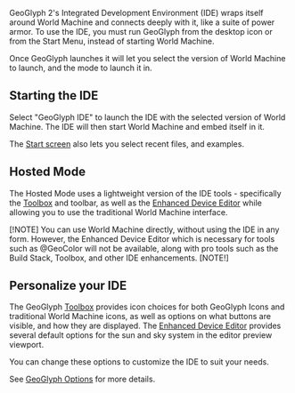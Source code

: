 GeoGlyph 2's Integrated Development Environment (IDE) wraps itself around World Machine and connects deeply with it, like a suite of power armor. To use the IDE, you must run GeoGlyph from the desktop icon or from the Start Menu, instead of starting World Machine.

Once GeoGlyph launches it will let you select the version of World Machine to launch, and the mode to launch it in.

## Starting the IDE
Select "GeoGlyph IDE" to launch the IDE with the selected version of World Machine. The IDE will then start World Machine and embed itself in it.

The [Start screen](IDE--Start-Screen) also lets you select recent files, and examples.

## Hosted Mode
The Hosted Mode uses a lightweight version of the IDE tools - specifically the [Toolbox](IDE--Toolbox) and toolbar, as well as the [Enhanced Device Editor](IDE--Device-Editor) while allowing you to use the traditional World Machine interface.

[!NOTE]
You can use World Machine directly, without using the IDE in any form. However, the Enhanced Device Editor which is necessary for tools such as @GeoColor will not be available, along with pro tools such as the Build Stack, Toolbox, and other IDE enhancements.
[NOTE!]

## Personalize your IDE
The GeoGlyph [Toolbox](IDE--Toolbox) provides icon choices for both GeoGlyph Icons and traditional World Machine icons, as well as options on what buttons are visible, and how they are displayed. The [Enhanced Device Editor](IDE--Device-Editor) provides several default options for the sun and sky system in the editor preview viewport.

You can change these options to customize the IDE to suit your needs.

See [GeoGlyph Options](IDE--GeoGlyph-Options) for more details.